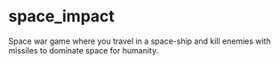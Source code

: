 # space_impact
Space war game where you travel in a space-ship and kill enemies with missiles to dominate space for humanity.
